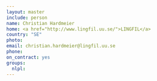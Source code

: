 ```yaml
---
layout: master
include: person
name: Christian Hardmeier
home: <a href="http://www.lingfil.uu.se/">LINGFIL</a>
country: "SE"
photo:
email: christian.hardmeier@lingfil.uu.se
phone:
on_contract: yes
groups:
  nlpl:
---
```

